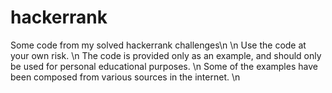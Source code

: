 # hackerrank
Some code from my solved hackerrank challenges\n
\n
Use the code at your own risk. \n
The code is provided only as an example, and should only be used for personal educational purposes. \n
Some of the examples have been composed from various sources in the internet. \n
